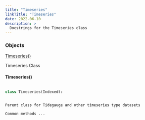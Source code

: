 ---
title: "Timeseries"
linkTitle: "Timeseries"
date: 2022-06-10
description: >
  Docstrings for the Timeseries class
---


### Objects

[Timeseries()](#timeseries)<br />

Timeseries Class
#### Timeseries()
```python
class Timeseries(Indexed):
```

```
Parent class for Tidegauge and other timeseries type datasets
Common methods ...
```

